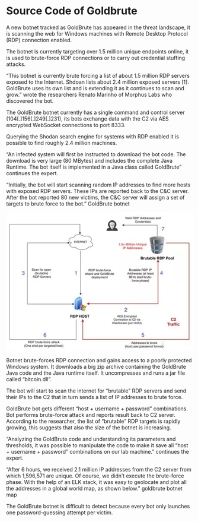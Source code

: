 # Source Code of Goldbrute

A new botnet tracked as GoldBrute has appeared in the threat landscape, it is scanning the web for Windows machines with Remote Desktop Protocol (RDP) connection enabled.

The botnet is currently targeting over 1.5 million unique endpoints online, it is used to brute-force RDP connections or to carry out credential stuffing attacks.

“This botnet is currently brute forcing a list of about 1.5 million RDP servers exposed to the Internet. Shdoan lists about 2.4 million exposed servers  [1]. GoldBrute uses its own list and is extending it as it continues to scan and grow.” wrote the researchers Renato Marinho of Morphus Labs who discovered the bot.

The GoldBrute botnet currently has a single command and control server (104[.]156[.]249[.]231), its bots exchange data with the C2 via AES encrypted WebSocket connections to port 8333. 

Querying the Shodan search engine for systems with RDP enabled it is possible to find roughly 2.4 million machines.

“An infected system will first be instructed to download the bot code. The download is very large (80 MBytes) and includes the complete Java Runtime. The bot itself is implemented in a Java class called GoldBrute” continues the expert.

“Initially, the bot will start scanning random IP addresses to find more hosts with exposed RDP servers. These IPs are reported back to the C&C server. After the bot reported 80 new victims, the C&C server will assign a set of targets to brute force to the bot.” 
GoldBrute botnet

![Image The complete attack chain](./chain.jpg)

Botnet brute-forces RDP connection and gains access to a poorly protected Windows system.
It downloads a big zip archive containing the GoldBrute Java code and the Java runtime itself. It uncompresses and runs a jar file called “bitcoin.dll”.

The bot will start to scan the internet for “brutable” RDP servers and send their IPs to the C2 that in turn sends a list of IP addresses to brute force.

GoldBrute bot gets different “host + username + password”  combinations.
Bot performs brute-force attack and reports result back to C2 server.
According to the researcher, the list of “brutable” RDP targets is rapidly growing, this suggests that also the size of the botnet is increasing.

“Analyzing the GoldBrute code and understanding its parameters and thresholds, it was possible to manipulate the code to make it save all “host + username + password” combinations on our lab machine.” continues the expert.

“After 6 hours, we received 2.1 million IP addresses from the C2 server from which 1,596,571 are unique. Of course, we didn’t execute the brute-force phase. With the help of an ELK stack, it was easy to geolocate and plot all the addresses in a global world map, as shown below.”
goldbrute botnet map

The GoldBrute botnet is difficult to detect because every bot only launches one password-guessing attempt per victim.
